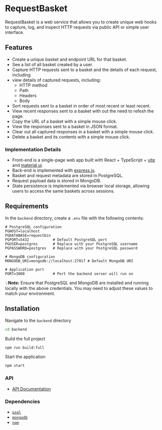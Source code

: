 # RequestBasket

RequestBasket is a web service that allows you to create unique web hooks to capture, log, and inspect HTTP requests via public API or simple user interface.

## Features

- Create a unique basket and endpoint URL for that basket.
- See a list of all basket created by a user.
- Capture HTTP requests sent to a basket and the details of each request, including
- view details of captured requests, including:
  - HTTP method
  - Path
  - Headers
  - Body
- Sort requests sent to a basket in order of most recent or least recent.
- View recent responses sent to a basket with out the need to refesh the page.
- Copy the URL of a basket with a simple mouse click.
- View the responses sent to a basket in JSON format.
- Clear out all captured responses in a basket with a simple mouse click.
- Delete a basket and its contents with a simple mouse click.

### Implementation Details

- Front-end is a single-page web app built with React + TypeScript + [vite](https://vite.dev/) and [material ui](https://mui.com/).
- Back-end is implemented with [express.js](https://expressjs.com/).
- Basket and request metadata are stored in PostgreSQL.
- Request payload data is stored in MongoDB.
- State persistence is implemented via browser local storage, allowing users to access the same baskets across sessions.

## Requirements

In the `backend` directory, create a `.env` file with the following contents:

```env
# PostgreSQL configuration
PGHOST=localhost
PGDATABASE=requestbin
PGPORT=5432           # Default PostgreSQL port
PGUSER=postgres       # Replace with your PostgreSQL username
PGPASSWORD=postgres   # Replace with your PostgreSQL password

# MongoDB configuration
MONGODB_URI=mongodb://localhost:27017 # Default MongoDB URI

# Application port
PORT=3000             # Port the backend server will run on
```

💡**Note:** Ensure that PostgreSQL and MongoDB are installed and running locally with the above credentials. You may need to adjust these values to match your environment.

## Installation

Navigate to the `backend` directory

```bash
cd backend
```

Build the full project

```bash
npm run build:full
```

Start the application

```bash
npm start
```

### API

- [API Documentation](https://github.com/dom-and-the-night-owls/requestbin/wiki/API-Documentation)

### Dependencies

- [`psql`](https://www.postgresql.org/download/)
- [`mongodb`](https://www.mongodb.com/docs/manual/administration/install-community/)
- [`npm`](https://github.com/npm/cli)
